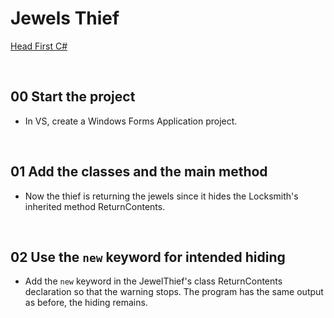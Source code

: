 # Jewels Thief
[Head First C#](http://www.headfirstlabs.com/books//hfcsharp/)

&nbsp;
## 00 Start the project
* In VS, create a Windows Forms Application project.

&nbsp;
## 01 Add the classes and the main method
* Now the thief is returning the jewels since it hides the Locksmith's inherited method ReturnContents.

&nbsp;
## 02 Use the `new` keyword for intended hiding
* Add the `new` keyword in the JewelThief's class ReturnContents declaration so that the warning stops. The program has the same output as before, the hiding remains.
